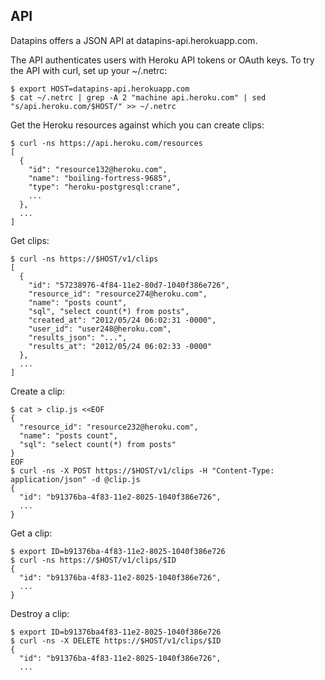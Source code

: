 ## API

Datapins offers a JSON API at datapins-api.herokuapp.com.

The API authenticates users with Heroku API tokens or OAuth keys. To try the API with curl, set up your ~/.netrc:

```console
$ export HOST=datapins-api.herokuapp.com
$ cat ~/.netrc | grep -A 2 "machine api.heroku.com" | sed "s/api.heroku.com/$HOST/" >> ~/.netrc
```

Get the Heroku resources against which you can create clips:

```console
$ curl -ns https://api.heroku.com/resources
[
  {
    "id": "resource132@heroku.com",
    "name": "boiling-fortress-9685",
    "type": "heroku-postgresql:crane",
    ...
  },
  ...
]
```

Get clips:

```console
$ curl -ns https://$HOST/v1/clips
[
  {
    "id": "57238976-4f84-11e2-80d7-1040f386e726",
    "resource_id": "resource274@heroku.com",
    "name": "posts count",
    "sql", "select count(*) from posts",
    "created_at": "2012/05/24 06:02:31 -0000",
    "user_id": "user248@heroku.com",
    "results_json": "...",
    "results_at": "2012/05/24 06:02:33 -0000"
  },
  ...
]
```

Create a clip:

```console
$ cat > clip.js <<EOF
{
  "resource_id": "resource232@heroku.com",
  "name": "posts count",
  "sql": "select count(*) from posts"
}
EOF
$ curl -ns -X POST https://$HOST/v1/clips -H "Content-Type: application/json" -d @clip.js
{
  "id": "b91376ba-4f83-11e2-8025-1040f386e726",
  ...
}
```

Get a clip:

```console
$ export ID=b91376ba-4f83-11e2-8025-1040f386e726
$ curl -ns https://$HOST/v1/clips/$ID
{
  "id": "b91376ba-4f83-11e2-8025-1040f386e726",
  ...
}
```

Destroy a clip:

```console
$ export ID=b91376ba4f83-11e2-8025-1040f386e726
$ curl -ns -X DELETE https://$HOST/v1/clips/$ID
{
  "id": "b91376ba-4f83-11e2-8025-1040f386e726",
  ...
```
